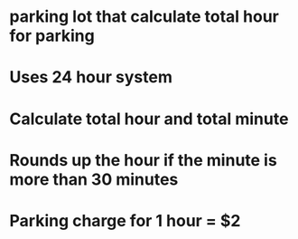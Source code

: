 # parking lot that calculate total hour for parking 
# Uses 24 hour system
# Calculate total hour and total minute
# Rounds up the hour if the minute is more than 30 minutes
# Parking charge for 1 hour = $2
